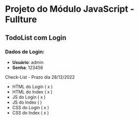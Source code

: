 # Projeto do Módulo JavaScript - Fullture
## TodoList com Login

### Dados de Login:

* **Usuário**: admin
* **Senha**: 123456

Check-List - Prazo dia 28/12/2022

* HTML do Login ( x )
* HTML do Index ( x )
* JS do Login   ( x )
* JS do Index   (  )
* CSS do Login  ( x )
* CSS do Index  ( x )
